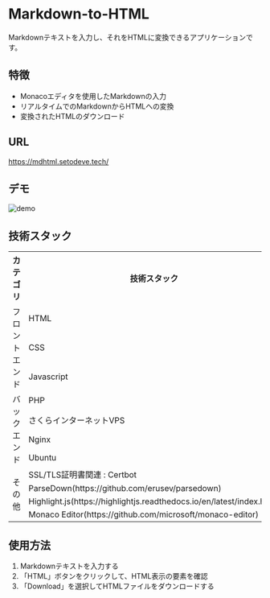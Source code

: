 # Markdown-to-HTML
Markdownテキストを入力し、それをHTMLに変換できるアプリケーションです。

## 特徴
- Monacoエディタを使用したMarkdownの入力
- リアルタイムでのMarkdownからHTMLへの変換
- 変換されたHTMLのダウンロード

## URL
https://mdhtml.setodeve.tech/

## デモ
![demo](https://github.com/setodeve/Markdown-to-HTML/assets/83833293/4186852c-1cf8-4447-a14e-1446532de235)

## 技術スタック
<table>
<tr>
  <th>カテゴリ</th>
  <th>技術スタック</th>
</tr>
<tr>
  <td rowspan=3>フロントエンド</td>
  <td>HTML</td>
</tr>
<tr>
  <td>CSS</td>
</tr>
<tr>
  <td>Javascript</td>
</tr>
<tr>
  <td rowspan=4>バックエンド</td>
  <td>PHP</td>
</tr>
<tr>
  <td>さくらインターネットVPS</td>
</tr>
<tr>
  <td>Nginx</td>
</tr>
<tr>
  <td>Ubuntu</td>
</tr>
<tr>
  <td rowspan=5>その他</td>
</tr>
<tr>
  <td>SSL/TLS証明書関連 : Certbot</td>
</tr>
<tr>
  <td>ParseDown(https://github.com/erusev/parsedown)</td>
</tr>
<tr>
  <td>Highlight.js(https://highlightjs.readthedocs.io/en/latest/index.html)</td>
</tr>
<tr>
  <td>Monaco Editor(https://github.com/microsoft/monaco-editor)</td>
</tr>
</table>


## 使用方法
1. Markdownテキストを入力する
2. 「HTML」ボタンをクリックして、HTML表示の要素を確認
3. 「Download」を選択してHTMLファイルをダウンロードする

